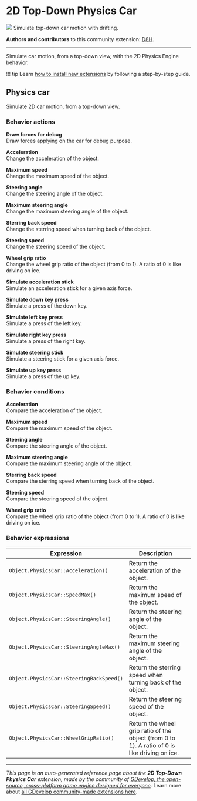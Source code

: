 # 2D Top-Down Physics Car

<img src="https://asset-resources.gdevelop.io/public-resources/Icons/b4a3bb68575adbecb4418e0397ef8c05913e1f0757dfd111de7e6a4ff31eb149_car-back.svg" class="extension-icon"></img>
Simulate top-down car motion with drifting.

**Authors and contributors** to this community extension: [D8H](https://gd.games/D8H).

---

Simulate car motion, from a top-down view, with the 2D Physics Engine behavior.

!!! tip
    Learn [how to install new extensions](/gdevelop5/extensions/search) by following a step-by-step guide.



## Physics car 

Simulate 2D car motion, from a top-down view. 

### Behavior actions

**Draw forces for debug**  
Draw forces applying on the car for debug purpose.

**Acceleration**  
Change the acceleration of the object.

**Maximum speed**  
Change the maximum speed of the object.

**Steering angle**  
Change the steering angle of the object.

**Maximum steering angle**  
Change the maximum steering angle of the object.

**Sterring back speed**  
Change the sterring speed when turning back of the object.

**Steering speed**  
Change the steering speed of the object.

**Wheel grip ratio**  
Change the wheel grip ratio of the object (from 0 to 1). A ratio of 0 is like driving on ice.

**Simulate acceleration stick**  
Simulate an acceleration stick for a given axis force.

**Simulate down key press**  
Simulate a press of the down key.

**Simulate left key press**  
Simulate a press of the left key.

**Simulate right key press**  
Simulate a press of the right key.

**Simulate steering stick**  
Simulate a steering stick for a given axis force.

**Simulate up key press**  
Simulate a press of the up key.

### Behavior conditions

**Acceleration**  
Compare the acceleration of the object.

**Maximum speed**  
Compare the maximum speed of the object.

**Steering angle**  
Compare the steering angle of the object.

**Maximum steering angle**  
Compare the maximum steering angle of the object.

**Sterring back speed**  
Compare the sterring speed when turning back of the object.

**Steering speed**  
Compare the steering speed of the object.

**Wheel grip ratio**  
Compare the wheel grip ratio of the object (from 0 to 1). A ratio of 0 is like driving on ice.

### Behavior expressions

| Expression | Description |  |
|-----|-----|-----|
| `Object.PhysicsCar::Acceleration()` | Return the acceleration of the object. ||
| `Object.PhysicsCar::SpeedMax()` | Return the maximum speed of the object. ||
| `Object.PhysicsCar::SteeringAngle()` | Return the steering angle of the object. ||
| `Object.PhysicsCar::SteeringAngleMax()` | Return the maximum steering angle of the object. ||
| `Object.PhysicsCar::SteeringBackSpeed()` | Return the sterring speed when turning back of the object. ||
| `Object.PhysicsCar::SteeringSpeed()` | Return the steering speed of the object. ||
| `Object.PhysicsCar::WheelGripRatio()` | Return the wheel grip ratio of the object (from 0 to 1). A ratio of 0 is like driving on ice. ||

---

*This page is an auto-generated reference page about the **2D Top-Down Physics Car** extension, made by the community of [GDevelop, the open-source, cross-platform game engine designed for everyone](https://gdevelop.io/).* Learn more about [all GDevelop community-made extensions here](/gdevelop5/extensions).